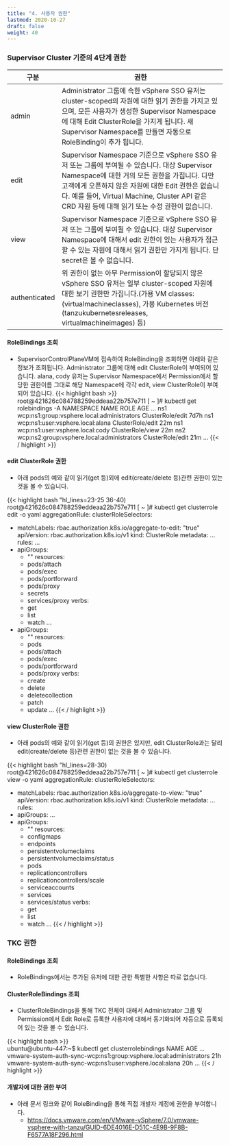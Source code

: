 ```yaml
---
title: "4. 사용자 권한"
lastmod: 2020-10-27
draft: false
weight: 40
---
```


### Supervisor Cluster 기준의 4단계 권한
| 구분           | 권한                |
|---------------|--------------------|
| admin         | Administrator 그룹에 속한 vSphere SSO 유저는 cluster-scoped의 자원에 대한 읽기 권한을 가지고 있으며, 모든 사용자가 생성한 Supervisor Namespace에 대해 Edit ClusterRole을 가지게 됩니다. 새 Supervisor Namespace를 만들면 자동으로 RoleBinding이 추가 됩니다. | 
| edit          | Supervisor Namespace 기준으로 vSphere SSO 유저 또는 그룹에 부여될 수 있습니다. 대상 Supervisor Namespace에 대한 거의 모든 권한을 가집니다. 다만 고객에게 오픈하지 않은 자원에 대한 Edit 권한은 없습니다. 예를 들어, Virtual Machine, Cluster API 같은 CRD 자원 등에 대해 읽기 또는 수정 권한이 잆습니다. | 
| view          | Supervisor Namespace 기준으로 vSphere SSO 유저 또는 그룹에 부여될 수 있습니다. 대상 Supervisor Namespace에 대해서 edit 권한이 있는 사용자가 접근할 수 있는 자원에 대해서 읽기 권한만 가지게 됩니다. 단 secret은 볼 수 없습니다. | 
| authenticated | 위 권한이 없는 아무 Permission이 할당되지 않은 vSphere SSO 유저는 일부 cluster-scoped 자원에 대한 보기 권한만 가집니다.(가용 VM classes:(virtualmachineclasses), 가용 Kubernetes 버전(tanzukubernetesreleases, virtualmachineimages) 등) | 

#### RoleBindings 조회
- SupervisorControlPlaneVM에 접속하여 RoleBinding을 조회하면 아래와 같은 정보가 조회됩니다. Administrator 그룹에 대해 edit ClusterRole이 부여되어 있습니다. alana, cody 유저는 Supervisor Namespace에서 Permission에서 할당한 권한이름 그대로 해당 Namespace에 각각 edit, view ClusterRole이 부여되어 있습니다.
{{< highlight bash >}}   
root@421626c084788259eddeaa22b757e711 [ ~ ]# kubectl get rolebindings -A
NAMESPACE                        NAME                                                                ROLE                                                            AGE
...
ns1                              wcp:ns1:group:vsphere.local:administrators                          ClusterRole/edit                                                7d7h
ns1                              wcp:ns1:user:vsphere.local:alana                                    ClusterRole/edit                                                22m
ns1                              wcp:ns1:user:vsphere.local:cody                                     ClusterRole/view                                                22m
ns2                              wcp:ns2:group:vsphere.local:administrators                          ClusterRole/edit                                                21m
...
{{< / highlight >}}

#### edit ClusterRole 권한
- 아래 pods의 예와 같이 읽기(get 등)외에 edit(create/delete 등)관련 권한이 있는 것을 볼 수 있습니다.

{{< highlight bash "hl_lines=23-25 36-40) 
root@421626c084788259eddeaa22b757e711 [ ~ ]# kubectl get clusterrole edit -o yaml
aggregationRule:
  clusterRoleSelectors:
  - matchLabels:
      rbac.authorization.k8s.io/aggregate-to-edit: "true"
apiVersion: rbac.authorization.k8s.io/v1
kind: ClusterRole
metadata:
...
rules:
...
- apiGroups:
  - ""
  resources:
  - pods/attach
  - pods/exec
  - pods/portforward
  - pods/proxy
  - secrets
  - services/proxy
  verbs:
  - get
  - list
  - watch
...
- apiGroups:
  - ""
  resources:
  - pods
  - pods/attach
  - pods/exec
  - pods/portforward
  - pods/proxy
  verbs:
  - create
  - delete
  - deletecollection
  - patch
  - update
...
{{< / highlight >}}  

#### view ClusterRole 권한
- 아래 pods의 예와 같이 읽기(get 등)의 권한은 있지만, edit ClusterRole과는 달리 edit(create/delete 등)관련 권한이 없는 것을 볼 수 있습니다.

{{< highlight bash "hl_lines=28-30) 
root@421626c084788259eddeaa22b757e711 [ ~ ]# kubectl get clusterrole view -o yaml
aggregationRule:
  clusterRoleSelectors:
  - matchLabels:
      rbac.authorization.k8s.io/aggregate-to-view: "true"
apiVersion: rbac.authorization.k8s.io/v1
kind: ClusterRole
metadata:
...
rules:
- apiGroups:
...
- apiGroups:
  - ""
  resources:
  - configmaps
  - endpoints
  - persistentvolumeclaims
  - persistentvolumeclaims/status
  - pods
  - replicationcontrollers
  - replicationcontrollers/scale
  - serviceaccounts
  - services
  - services/status
  verbs:
  - get
  - list
  - watch
...
{{< / highlight >}}  

### TKC 권한

#### RoleBindings 조회
- RoleBindings에서는 추가된 유저에 대한 관한 특별한 사항은 따로 없습니다.

#### ClusterRoleBindings 조회
- ClusterRoleBindings을 통해 TKC 전체이 대해서 Administrator 그룹 및 Permission에서 Edit Role로 등록한 사용자에 대해서 동기화되어 자등으로 등록되어 있는 것을 볼 수 있습니다.

{{< highlight bash >}}  
ubuntu@ubuntu-447:~$ kubectl get clusterrolebindings
NAME                                                                 AGE
...
vmware-system-auth-sync-wcp:ns1:group:vsphere.local:administrators   21h
vmware-system-auth-sync-wcp:ns1:user:vsphere.local:alana             20h
...
{{< / highlight >}}  

#### 개발자에 대한 권한 부여
- 아래 문서 링크와 같이 RoleBinding을 통해 직접 개발자 계정에 권한을 부여합니다.
  * https://docs.vmware.com/en/VMware-vSphere/7.0/vmware-vsphere-with-tanzu/GUID-6DE4016E-D51C-4E9B-9F8B-F6577A18F296.html